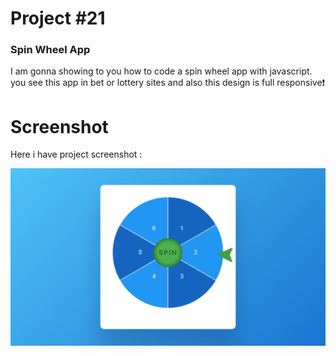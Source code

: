 # Project #21

### Spin Wheel App
I am gonna showing to you how to code a spin wheel app with javascript. you see this app in bet or lottery sites and also this design is full responsive❗️

# Screenshot
Here i have project screenshot :


![screenshot](result.png)
